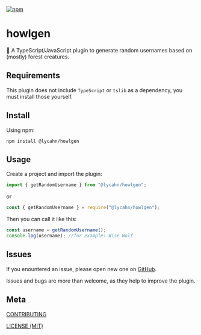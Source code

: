 [npm]: https://img.shields.io/npm/v/%40lycahn%2Fhowlgen
[npm-url]: https://www.npmjs.com/package/@lycahn/howlgen

[![npm][npm]][npm-url]

# howlgen

🍣 A TypeScript/JavaScript plugin to generate random usernames based on (mostly) forest creatures.

## Requirements

This plugin does not include `TypeScript` or `tslib` as a dependency, you must install those yourself.

## Install

Using npm:

```console
npm install @lycahn/howlgen
```

## Usage

Create a project and import the plugin:

```js
import { getRandomUsername } from "@lycahn/howlgen";
```

or

```js
const { getRandomUsername } = require("@lycahn/howlgen");
```

Then you can call it like this:

```js
const username = getRandomUsername();
console.log(username); //for example: Wise Wolf
```

## Issues

If you enountered an issue, please open new one on [GitHub](https://github.com/lycahn/howlgen/issues).

Issues and bugs are more than welcome, as they help to improve the plugin.

## Meta

[CONTRIBUTING](/.github/CONTRIBUTING.md)

[LICENSE (MIT)](/LICENSE)
